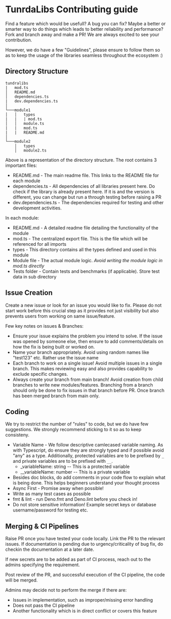 # TunrdaLibs Contributing guide

Find a feature which would be usefull? A bug you can fix? Maybe a better or
smarter way to do things which leads to better reliability and performance? Fork
and branch away and make a PR! We are always excited to see your contribution.

However, we do have a few "Guidelines", please ensure to follow them so as to
keep the usage of the libraries seamless throughout the ecosystem :)

## Directory Structure

```
tundralibs
|   mod.ts
│   README.md
│   dependencies.ts
|   dev.dependencies.ts
│
└───module1
│   │   types
|   |   | mod.ts
│   │   module.ts
|   |   mod.ts
|   |   README.md
│   
└───module2
    │   types
    │   module2.ts
```

Above is a representation of the directory structure. The root contains 3
important files:

- README.md - The main readme file. This links to the README file for each
  module
- dependencies.ts - All dependencies of all libraries present here. Do check if
  the library is already present here. If it is and the version is different,
  you can change but run a through testing before raising a PR
- dev.dependencies.ts - The dependencies required for testing and other
  development activities.

In each module:

- README.md - A detailed readme file detailing the functionality of the module
- mod.ts - The centralized export file. This is the file which will be
  referenced for all imports
- types - This directory contains all the types defined and used in this module
- Module file - The actual module logic. _Avoid writing the module logic in
  mod.ts directly_
- Tests folder - Contain tests and benchmarks (if applicable). Store test data in sub directory

## Issue Creation

Create a new issue or look for an issue you would like to fix. Please do not
start work before this crucial step as it provides not just visibility but also
prevents users from working on same issue/feature.

Few key notes on issues & Branches:

- Ensure your issue explains the problem you intend to solve. If the issue was
  opened by someone else, then ensure to add comments/details on how the fix is
  being built or worked on.
- Name your branch appropriately. Avoid using random names like "test123" etc.
  Rather use the issue name
- Each branch to work on a single issue! Avoid multiple issues in a single
  branch. This makes reviewing easy and also provides capability to exclude
  specific changes.
- Always create your branch from main branch! Avoid creation from child branches
  to write new modules/features. Branching from a branch should only be done to
  fix issues in that branch before PR. Once branch has been merged branch from
  main only.

## Coding

We try to restrict the number of "rules" to code, but we do have few
suggestions. We strongly recommend sticking to it so as to keep consisteny.

- Variable Name - We follow descriptive camlecased variable naming. As with
  Typescript, do ensure they are strongly typed and if possible avoid "any" as a
  type. Additionally, protected variables are to be prefixed by `_` and private
  variables are to be prefixed with `__`.
  - _variableName: string -- This is a protected variable
  - __variableName: number -- This is a private variable
- Besides doc blocks, do add comments in your code flow to explain what is being
  done. This helps beginners understand your thought process
- Async First - Promise away when possible!
- Write as many test cases as possible
- fmt & lint - run Deno.fmt and Deno.lint before you check in!
- Do not store sensitive information! Example secret keys or database
  username/password for testing etc.

## Merging & CI Pipelines

Raise PR once you have tested your code locally. Link the PR to the relevant
issues. If documentation is pending due to urgency/criticality of bug fix, do
checkin the documentation at a later date.

If new secrets are to be added as part of CI process, reach out to the admins
specifying the requirement.

Post review of the PR, and successful execution of the CI pipeline, the code
will be merged.

Admins may decide not to perform the merge if there are:

- Issues in implementation, such as improper/missing error handling
- Does not pass the CI pipeline
- Another functionality which is in direct conflict or covers this feature
